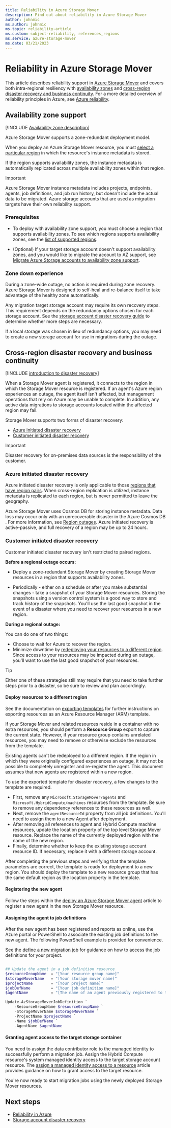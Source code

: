 ```yaml
---
title: Reliability in Azure Storage Mover
description: Find out about reliability in Azure Storage Mover
author: johnmic
ms.author: johnmic
ms.topic: reliability-article
ms.custom: subject-reliability, references_regions
ms.service: azure-storage-mover
ms.date: 03/21/2023
---
```


<!-- 
!########################################################
STATUS: IN REVIEW

CONTENT: final       

REVIEW Stephen/Fabian: completed
REVIEW Engineering: not reviewed
EDIT PASS: completed

Initial doc score: 70
Current doc score: 100, 1130, 0

!########################################################
-->

# Reliability in Azure Storage Mover

This article describes reliability support in [Azure Storage Mover](/azure/storage-mover/service-overview) and covers both intra-regional resiliency with [availability zones](#availability-zone-support) and [cross-region disaster recovery and business continuity](#cross-region-disaster-recovery-and-business-continuity). For a more detailed overview of reliability principles in Azure, see [Azure reliability](/azure/architecture/framework/resiliency/overview).


## Availability zone support

[!INCLUDE [Availability zone description](includes/reliability-availability-zone-description-include.md)]

Azure Storage Mover supports a zone-redundant deployment model.  

When you deploy an Azure Storage Mover resource, you must [select a particular region](/azure/storage-mover/deployment-planning#select-an-azure-region-for-your-deployment) in which the resource's instance metadata is stored. 

If the region supports availability zones, the instance metadata is automatically replicated across multiple availability zones within that region. 

>[!IMPORTANT]
>Azure Storage Mover instance metadata includes projects, endpoints, agents, job definitions, and job run history, but doesn't include the actual data to be migrated. Azure storage accounts that are used as migration targets have their own reliability support.  


### Prerequisites

- To deploy with availability zone support, you must choose a region that supports availability zones. To see which regions supports availability zones, see the [list of supported regions](availability-zones-region-support.md).

- (Optional) If your target storage account doesn't support availability zones, and you would like to migrate the account to AZ support, see [Migrate Azure Storage accounts to availability zone support](migrate-storage.md).

### Zone down experience

During a zone-wide outage, no action is required during zone recovery. Azure Storage Mover is designed to self-heal and re-balance itself to take advantage of the healthy zone automatically.

Any migration target storage account may require its own recovery steps. This requirement depends on the redundancy options chosen for each storage account. See the [storage account disaster recovery guide](/azure/storage/common/storage-disaster-recovery-guidance) to determine whether more steps are necessary.

If a local storage was chosen in lieu of redundancy options, you may need to create a new storage account for use in migrations during the outage.


## Cross-region disaster recovery and business continuity

[!INCLUDE [introduction to disaster recovery](includes/reliability-disaster-recovery-description-include.md)]

When a Storage Mover agent is registered, it connects to the region in which the Storage Mover resource is registered. If an agent's Azure region experiences an outage, the agent itself isn't affected, but management operations that rely on Azure may be unable to complete. In addition, any active data migrations to storage accounts located within the affected region may fail.

Storage Mover supports two forms of disaster recovery: 

- [Azure initiated disaster recovery](#azure-initiated-disaster-recovery)
- [Customer initiated disaster recovery](#customer-initiated-disaster-recovery)

>[!IMPORTANT]
>Disaster recovery for on-premises data sources is the responsibility of the customer.


### Azure initiated disaster recovery

Azure initiated disaster recovery is only applicable to those [regions that have region pairs](./cross-region-replication-azure.md#azure-paired-regions).  When cross-region replication is utilized, instance metadata is replicated to each region, but is never permitted to leave the geography. 

Azure Storage Mover uses Cosmos DB for storing instance metadata. Data loss may occur only with an unrecoverable disaster in the Azure Cosmos DB . For more information, see [Region outages](/azure/cosmos-db/high-availability). Azure initiated recovery is active-passive, and full recovery of a region may be up to 24 hours.


### Customer initiated disaster recovery

Customer initiated disaster recovery isn't restricted to paired regions. 

**Before a regional outage occurs:** 

- Deploy a zone-redundant Storage Mover by creating Storage Mover resources in a region that supports availability zones. 

- Periodically - either on a schedule or after you make substantial changes - take a snapshot of your Storage Mover resources. Storing the snapshots using a version control system is a good way to store and track history of the snapshots. You'll use the last good snapshot in the event of a disaster where you need to recover your resources in a new region.

**During a regional outage:**

You can do one of two things:

- Choose to wait for Azure to recover the region. 
- Minimize downtime by [redeploying your resources to a different region](#deploy-resources-to-a-different-region). Since access to your resources may be impacted during an outage, you'll want to use the last good snapshot of your resources.

>[!TIP]
>Either one of these strategies still may require that you need to take further steps prior to a disaster, so be sure to review and plan accordingly.


#### Deploy resources to a different region

See the documentation on [exporting templates](/azure/azure-resource-manager/templates/export-template-portal) for further instructions on exporting resources as an Azure Resource Manager (ARM) template.

If your Storage Mover and related resources reside in a container with no extra resources, you should perform a **Resource Group** export to capture the current state. However, if your resource group contains unrelated resources, you may need to remove or otherwise exclude the resources from the template.

Existing agents can't be redeployed to a different region. If the region in which they were originally configured experiences an outage, it may not be possible to completely unregister and re-register the agent. This document assumes that new agents are registered within a new region.

To use the exported template for disaster recovery, a few changes to the template are required.

- First, remove any `Microsoft.StorageMover/agents` and `Microsoft.HybridCompute/machines` resources from the template. Be sure to remove any dependency references to these resources as well.
- Next, remove the `agentResourceId` property from all job definitions. You'll need to assign them to a new Agent after deployment.
- After removing all references to agent and Hybrid Compute machine resources, update the location property of the top level Storage Mover resource. Replace the name of the currently deployed region with the name of the new region.
- Finally, determine whether to keep the existing storage account resource ID. If necessary, replace it with a different storage account.

After completing the previous steps and verifying that the template parameters are correct, the template is ready for deployment to a new region. You should deploy the template to a new resource group that has the same default region as the location property in the template.

#### Registering the new agent

Follow the steps within the [deploy an Azure Storage Mover agent](/azure/storage-mover/agent-deploy) article to register a new agent in the new Storage Mover resource.

#### Assigning the agent to job definitions

After the new agent has been registered and reports as online, use the Azure portal or PowerShell to associate the existing job definitions to the new agent. The following PowerShell example is provided for convenience.

See the [define a new migration job](/azure/storage-mover/job-definition-create) for guidance on how to access the job definitions for your project.

```powershell

## Update the agent in a job definition resource
$resourceGroupName  = "[Your resource group name]"
$storageMoverName   = "[Your storage mover name]"
$projectName        = "[Your project name]"
$jobDefName         = "[Your job definition name]"
$agentName          = "[The name of an agent previously registered to the same storage mover resource]"

Update-AzStorageMoverJobDefinition `
    -ResourceGroupName $resourceGroupName `
    -StorageMoverName $storageMoverName `
    -ProjectName $projectName `
    -Name $jobDefName `
    -AgentName $agentName
```

#### Granting agent access to the target storage container

You need to assign the data contributor role to the managed identity to successfully perform a migration job. Assign the Hybrid Compute resource's system managed identity access to the target storage account resource. The [assign a managed identity access to a resource](/azure/active-directory/managed-identities-azure-resources/howto-assign-access-portal) article provides guidance on how to grant access to the target resource.

You're now ready to start migration jobs using the newly deployed Storage Mover resources.

## Next steps

- [Reliability in Azure](./overview.md)
- [Storage account disaster recovery](/azure/storage/common/storage-disaster-recovery-guidance)
